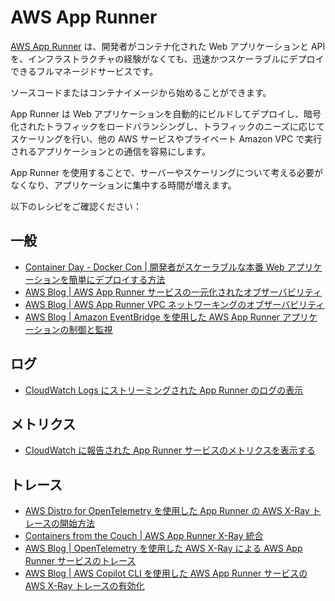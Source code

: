 # AWS App Runner

[AWS App Runner][apprunner-main] は、開発者がコンテナ化された Web アプリケーションと API を、インフラストラクチャの経験がなくても、迅速かつスケーラブルにデプロイできるフルマネージドサービスです。

ソースコードまたはコンテナイメージから始めることができます。

App Runner は Web アプリケーションを自動的にビルドしてデプロイし、暗号化されたトラフィックをロードバランシングし、トラフィックのニーズに応じてスケーリングを行い、他の AWS サービスやプライベート Amazon VPC で実行されるアプリケーションとの通信を容易にします。

App Runner を使用することで、サーバーやスケーリングについて考える必要がなくなり、アプリケーションに集中する時間が増えます。

以下のレシピをご確認ください：



## 一般
- [Container Day - Docker Con | 開発者がスケーラブルな本番 Web アプリケーションを簡単にデプロイする方法](https://www.youtube.com/watch?v=Iyp9Ugk9oRs)
- [AWS Blog | AWS App Runner サービスの一元化されたオブザーバビリティ](https://aws.amazon.com/blogs/containers/centralized-observability-for-aws-app-runner-services/)
- [AWS Blog | AWS App Runner VPC ネットワーキングのオブザーバビリティ](https://aws.amazon.com/jp/blogs/news/observability-for-aws-app-runner-vpc-networking/)
- [AWS Blog | Amazon EventBridge を使用した AWS App Runner アプリケーションの制御と監視](https://aws.amazon.com/blogs/containers/controlling-and-monitoring-aws-app-runner-applications-with-amazon-eventbridge/)





## ログ

- [CloudWatch Logs にストリーミングされた App Runner のログの表示][apprunner-cwl]




## メトリクス

- [CloudWatch に報告された App Runner サービスのメトリクスを表示する][apprunner-cwm]





## トレース
- [AWS Distro for OpenTelemetry を使用した App Runner の AWS X-Ray トレースの開始方法](https://aws-otel.github.io/docs/getting-started/apprunner)
- [Containers from the Couch | AWS App Runner X-Ray 統合](https://youtu.be/cVr8N7enCMM)
- [AWS Blog | OpenTelemetry を使用した AWS X-Ray による AWS App Runner サービスのトレース](https://aws.amazon.com/blogs/containers/tracing-an-aws-app-runner-service-using-aws-x-ray-with-opentelemetry/)
- [AWS Blog | AWS Copilot CLI を使用した AWS App Runner サービスの AWS X-Ray トレースの有効化](https://aws.amazon.com/blogs/containers/enabling-aws-x-ray-tracing-for-aws-app-runner-service-using-aws-copilot-cli/)

[apprunner-main]: https://aws.amazon.com/jp/apprunner/
[aes-ws]: https://bookstore.aesworkshops.com/
[apprunner-cwl]: https://docs.aws.amazon.com/ja_jp/apprunner/latest/dg/monitor-cwl.html
[apprunner-cwm]: https://docs.aws.amazon.com/ja_jp/apprunner/latest/dg/monitor-cw.html
